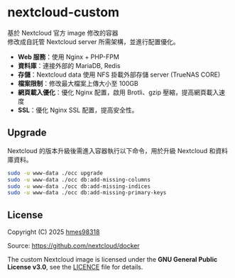 # nextcloud-custom
基於 Nextcloud 官方 image 修改的容器  
修改成自託管 Nextcloud server 所需架構，並進行配置優化。  

- **Web 服務**：使用 Nginx + PHP-FPM
- **資料庫**：連接外部的 MariaDB, Redis 
- **存儲**：Nextcloud data 使用 NFS 掛載外部存儲 server (TrueNAS CORE)
- **檔案限制**：修改最大檔案上傳大小至 100GB
- **網頁載入優化**：優化 Nginx 配置，啟用 Brotli、gzip 壓縮，提高網頁載入速度
- **SSL**：優化 Nginx SSL 配置，提高安全性。


## Upgrade
Nextcloud 的版本升級後需進入容器執行以下命令，用於升級 Nextcloud 和資料庫資料。  
```bash
sudo -u www-data ./occ upgrade
sudo -u www-data ./occ db:add-missing-columns
sudo -u www-data ./occ db:add-missing-indices
sudo -u www-data ./occ db:add-missing-primary-keys
```


## License
Copyright (C) 2025  [hmes98318](https://github.com/hmes98318)  

Source: https://github.com/nextcloud/docker  

The custom Nextcloud image is licensed under the **GNU General Public License v3.0**, see the [LICENCE](./LICENSE) file for details.  
